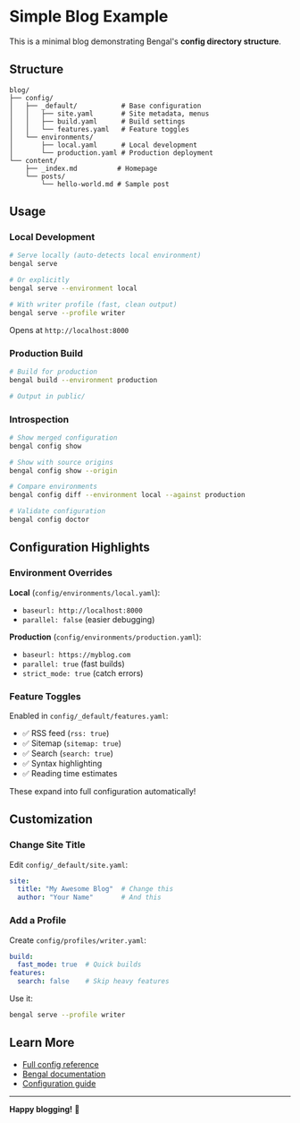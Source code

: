 # Simple Blog Example

This is a minimal blog demonstrating Bengal's **config directory structure**.

## Structure

```
blog/
├── config/
│   ├── _default/           # Base configuration
│   │   ├── site.yaml       # Site metadata, menus
│   │   ├── build.yaml      # Build settings
│   │   └── features.yaml   # Feature toggles
│   └── environments/
│       ├── local.yaml      # Local development
│       └── production.yaml # Production deployment
└── content/
    ├── _index.md          # Homepage
    └── posts/
        └── hello-world.md # Sample post
```

## Usage

### Local Development

```bash
# Serve locally (auto-detects local environment)
bengal serve

# Or explicitly
bengal serve --environment local

# With writer profile (fast, clean output)
bengal serve --profile writer
```

Opens at `http://localhost:8000`

### Production Build

```bash
# Build for production
bengal build --environment production

# Output in public/
```

### Introspection

```bash
# Show merged configuration
bengal config show

# Show with source origins
bengal config show --origin

# Compare environments
bengal config diff --environment local --against production

# Validate configuration
bengal config doctor
```

## Configuration Highlights

### Environment Overrides

**Local** (`config/environments/local.yaml`):
- `baseurl: http://localhost:8000`
- `parallel: false` (easier debugging)

**Production** (`config/environments/production.yaml`):
- `baseurl: https://myblog.com`
- `parallel: true` (fast builds)
- `strict_mode: true` (catch errors)

### Feature Toggles

Enabled in `config/_default/features.yaml`:
- ✅ RSS feed (`rss: true`)
- ✅ Sitemap (`sitemap: true`)
- ✅ Search (`search: true`)
- ✅ Syntax highlighting
- ✅ Reading time estimates

These expand into full configuration automatically!

## Customization

### Change Site Title

Edit `config/_default/site.yaml`:
```yaml
site:
  title: "My Awesome Blog"  # Change this
  author: "Your Name"       # And this
```

### Add a Profile

Create `config/profiles/writer.yaml`:
```yaml
build:
  fast_mode: true  # Quick builds
features:
  search: false    # Skip heavy features
```

Use it:
```bash
bengal serve --profile writer
```

## Learn More

- [Full config reference](/config.example/)
- [Bengal documentation](/)
- [Configuration guide](/docs/config/)

---

**Happy blogging!** 📝

